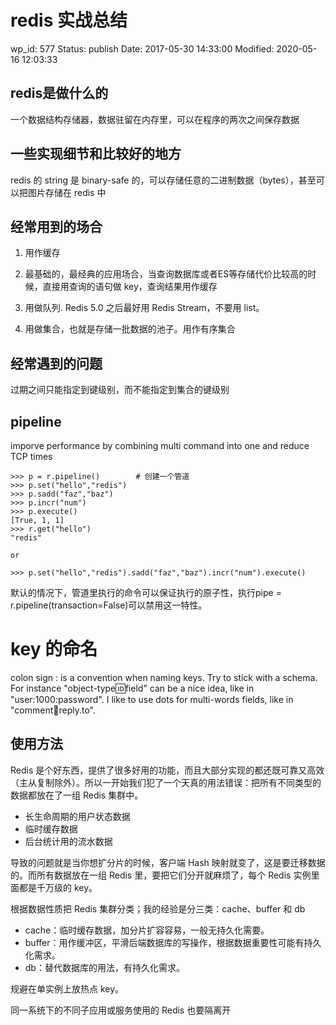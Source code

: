 # redis 实战总结


wp_id: 577
Status: publish
Date: 2017-05-30 14:33:00
Modified: 2020-05-16 12:03:33


## redis是做什么的

一个数据结构存储器，数据驻留在内存里，可以在程序的两次之间保存数据

## 一些实现细节和比较好的地方

redis 的 string 是 binary-safe 的，可以存储任意的二进制数据（bytes），甚至可以把图片存储在 redis 中

## 经常用到的场合

1. 用作缓存

  1. 最基础的，最经典的应用场合，当查询数据库或者ES等存储代价比较高的时候，直接用查询的语句做 key，查询结果用作缓存

2. 用做队列. Redis 5.0 之后最好用 Redis Stream，不要用 list。

3. 用做集合，也就是存储一批数据的池子。用作有序集合

## 经常遇到的问题

过期之间只能指定到键级别，而不能指定到集合的键级别

## pipeline

imporve performance by combining multi command into one and reduce TCP times

```
>>> p = r.pipeline()        # 创建一个管道
>>> p.set("hello","redis")
>>> p.sadd("faz","baz")
>>> p.incr("num")
>>> p.execute()
[True, 1, 1]
>>> r.get("hello")
"redis"

or 

>>> p.set("hello","redis").sadd("faz","baz").incr("num").execute()
```

默认的情况下，管道里执行的命令可以保证执行的原子性，执行pipe = r.pipeline(transaction=False)可以禁用这一特性。


# key 的命名

colon sign : is a convention when naming keys. Try to stick with a schema. For instance "object-type:id:field" can be a nice idea, like in "user:1000:password". I like to use dots for multi-words fields, like in "comment:1234:reply.to".

## 使用方法

Redis 是个好东西，提供了很多好用的功能，而且大部分实现的都还既可靠又高效（主从复制除外）。所以一开始我们犯了一个天真的用法错误：把所有不同类型的数据都放在了一组 Redis 集群中。

- 长生命周期的用户状态数据
- 临时缓存数据
- 后台统计用的流水数据


导致的问题就是当你想扩分片的时候，客户端 Hash 映射就变了，这是要迁移数据的。而所有数据放在一组 Redis 里，要把它们分开就麻烦了，每个 Redis 实例里面都是千万级的 key。


根据数据性质把 Redis 集群分类；我的经验是分三类：cache、buffer 和 db

- cache：临时缓存数据，加分片扩容容易，一般无持久化需要。
- buffer：用作缓冲区，平滑后端数据库的写操作，根据数据重要性可能有持久化需求。
- db：替代数据库的用法，有持久化需求。

规避在单实例上放热点 key。

同一系统下的不同子应用或服务使用的 Redis 也要隔离开